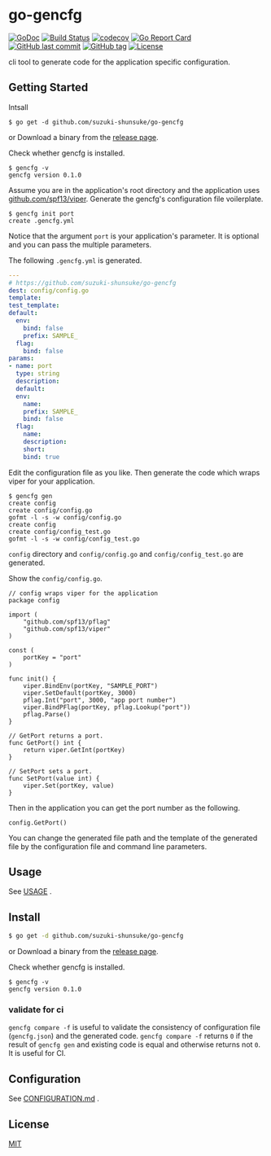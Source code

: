 # go-gencfg

[![GoDoc](http://img.shields.io/badge/go-documentation-blue.svg?style=flat-square)](http://godoc.org/github.com/suzuki-shunsuke/go-gencfg)
[![Build Status](https://travis-ci.org/suzuki-shunsuke/go-gencfg.svg?branch=master)](https://travis-ci.org/suzuki-shunsuke/go-gencfg)
[![codecov](https://codecov.io/gh/suzuki-shunsuke/go-gencfg/branch/master/graph/badge.svg)](https://codecov.io/gh/suzuki-shunsuke/go-gencfg)
[![Go Report Card](https://goreportcard.com/badge/github.com/suzuki-shunsuke/go-gencfg)](https://goreportcard.com/report/github.com/suzuki-shunsuke/go-gencfg)
[![GitHub last commit](https://img.shields.io/github/last-commit/suzuki-shunsuke/go-gencfg.svg)](https://github.com/suzuki-shunsuke/go-gencfg)
[![GitHub tag](https://img.shields.io/github/tag/suzuki-shunsuke/go-gencfg.svg)](https://github.com/suzuki-shunsuke/go-gencfg/releases)
[![License](http://img.shields.io/badge/license-mit-blue.svg?style=flat-square)](https://raw.githubusercontent.com/suzuki-shunsuke/go-gencfg/master/LICENSE)

cli tool to generate code for the application specific configuration.

## Getting Started

Intsall

```
$ go get -d github.com/suzuki-shunsuke/go-gencfg
```

or Download a binary from the [release page](https://github.com/suzuki-shunsuke/go-gencfg/releases).

Check whether gencfg is installed.

```
$ gencfg -v
gencfg version 0.1.0
```

Assume you are in the application's root directory and the application uses [github.com/spf13/viper](https://github.com/spf13/viper).
Generate the gencfg's configuration file voilerplate.

```
$ gencfg init port
create .gencfg.yml
```

Notice that the argument `port` is your application's parameter. It is optional and you can pass the multiple parameters.

The following `.gencfg.yml` is generated.

```yaml
---
# https://github.com/suzuki-shunsuke/go-gencfg
dest: config/config.go
template:
test_template:
default:
  env:
    bind: false
    prefix: SAMPLE_
  flag:
    bind: false
params:
- name: port
  type: string
  description:
  default:
  env:
    name:
    prefix: SAMPLE_
    bind: false
  flag:
    name:
    description:
    short:
    bind: true
```

Edit the configuration file as you like.
Then generate the code which wraps viper for your application.

```
$ gencfg gen
create config
create config/config.go
gofmt -l -s -w config/config.go
create config
create config/config_test.go
gofmt -l -s -w config/config_test.go
```

`config` directory and `config/config.go` and `config/config_test.go` are generated.

Show the `config/config.go`.

```golang
// config wraps viper for the application
package config

import (
	"github.com/spf13/pflag"
	"github.com/spf13/viper"
)

const (
	portKey = "port"
)

func init() {
	viper.BindEnv(portKey, "SAMPLE_PORT")
	viper.SetDefault(portKey, 3000)
	pflag.Int("port", 3000, "app port number")
	viper.BindPFlag(portKey, pflag.Lookup("port"))
	pflag.Parse()
}

// GetPort returns a port.
func GetPort() int {
	return viper.GetInt(portKey)
}

// SetPort sets a port.
func SetPort(value int) {
	viper.Set(portKey, value)
}
```

Then in the application you can get the port number as the following.

```golang
config.GetPort()
```

You can change the generated file path and the template of the generated file by the configuration file and command line parameters.

## Usage

See [USAGE](docs/USAGE.md) .

## Install

```bash
$ go get -d github.com/suzuki-shunsuke/go-gencfg
```

or Download a binary from the [release page](https://github.com/suzuki-shunsuke/go-gencfg/releases).

Check whether gencfg is installed.

```
$ gencfg -v
gencfg version 0.1.0
```

### validate for ci

`gencfg compare -f` is useful to validate the consistency of configuration file (`gencfg.json`) and the generated code.
`gencfg compare -f` returns `0` if the result of `gencfg gen` and existing code is equal and otherwise returns not `0`.
It is useful for CI.

## Configuration

See [CONFIGURATION.md](docs/CONFIGURATION.md) .

## License

[MIT](LICENSE)
